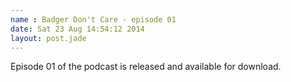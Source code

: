 ```yaml
---
name : Badger Don't Care - episode 01
date: Sat 23 Aug 14:54:12 2014
layout: post.jade
---
```


Episode 01 of the podcast is released and available for download.

